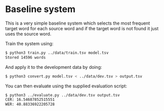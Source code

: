 # Baseline system

This is a very simple baseline system which selects the most frequent target word for each
source word and if the target word is not found it just uses the source word.

Train the system using:

```bash
$ python3 train.py ../data/train.tsv model.tsv 
Stored 14596 words
```

And apply it to the development data by doing:

```bash
$ python3 convert.py model.tsv < ../data/dev.tsv > output.tsv
```

You can then evaluate using the supplied evaluation script:

```bash
$ python3 ../evaluate.py ../data/dev.tsv output.tsv 
CER: 16.54687852515551
WER: 40.88336922205728
```
